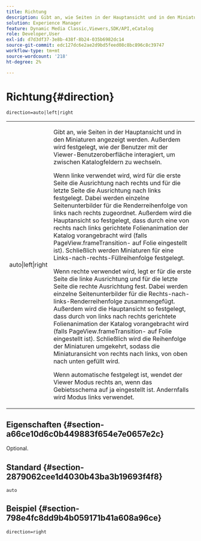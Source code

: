 ```yaml
---
title: Richtung
description: Gibt an, wie Seiten in der Hauptansicht und in den Miniaturen angezeigt werden. Außerdem wird festgelegt, wie der Benutzer mit der Viewer-Benutzeroberfläche interagiert, um zwischen Katalogfeldern zu wechseln.
solution: Experience Manager
feature: Dynamic Media Classic,Viewers,SDK/API,eCatalog
role: Developer,User
exl-id: d7d3df37-3e8b-438f-8b24-035b6982dc14
source-git-commit: edc127dc6e2ae2d9bd5feed08c8bc896c8c39747
workflow-type: tm+mt
source-wordcount: '218'
ht-degree: 2%

---
```


# Richtung{#direction}

`direction=auto|left|right`

<table id="table_1D425B7685D448459CD3FE8D683C813C"> 
 <tbody> 
  <tr> 
   <td colname="col1"> <p> <span class="codeph"> auto|left|right </span> </p> </td> 
   <td colname="col2"> <p>Gibt an, wie Seiten in der Hauptansicht und in den Miniaturen angezeigt werden. Außerdem wird festgelegt, wie der Benutzer mit der Viewer-Benutzeroberfläche interagiert, um zwischen Katalogfeldern zu wechseln. </p> <p>Wenn <span class="codeph"> linke </span> verwendet wird, wird für die erste Seite die Ausrichtung nach rechts und für die letzte Seite die Ausrichtung nach links festgelegt. Dabei werden einzelne Seitenunterbilder für die Renderreihenfolge von links nach rechts zugeordnet. Außerdem wird die Hauptansicht so festgelegt, dass durch eine von rechts nach links gerichtete Folienanimation der Katalog vorangebracht wird (falls <span class="codeph"> PageView.frameTransition-</span> auf Folie eingestellt ist). Schließlich werden Miniaturen für eine Links-nach-rechts-Füllreihenfolge festgelegt. </p> <p>Wenn <span class="codeph"> rechte </span> verwendet wird, legt er für die erste Seite die linke Ausrichtung und für die letzte Seite die rechte Ausrichtung fest. Dabei werden einzelne Seitenunterbilder für die Rechts-nach-links-Renderreihenfolge zusammengefügt. Außerdem wird die Hauptansicht so festgelegt, dass durch von links nach rechts gerichtete Folienanimation der Katalog vorangebracht wird (falls <span class="codeph"> PageView.frameTransition-</span> auf Folie eingestellt ist). Schließlich wird die Reihenfolge der Miniaturen umgekehrt, sodass die Miniaturansicht von rechts nach links, von oben nach unten gefüllt wird. </p> <p>Wenn <span class="codeph"> automatische </span> festgelegt ist, wendet der Viewer <span class="codeph"> Modus </span> rechts an, wenn das Gebietsschema auf <span class="codeph"> ja eingestellt ist. </span>Andernfalls wird <span class="codeph"> Modus </span> links verwendet. </p> </td> 
  </tr> 
 </tbody> 
</table>

## Eigenschaften {#section-a66ce10d6c0b449883f654e7e0657e2c}

Optional.

## Standard {#section-2879062cee1d4030b43ba3b19693f4f8}

`auto`

## Beispiel {#section-798e4fc8dd9b4b059171b41a608a96ce}

`direction=right`
